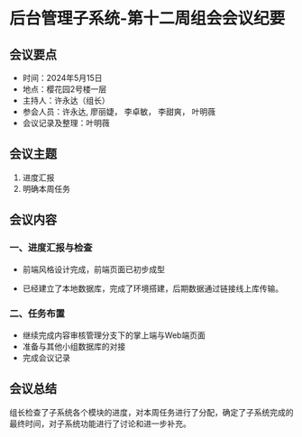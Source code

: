 # 后台管理子系统-第十二周组会会议纪要

## 会议要点

- 时间：2024年5月15日
- 地点：樱花园2号楼一层
- 主持人：许永达（组长）
- 参会人员：许永达, 廖丽婕， 李卓敏， 李甜爽， 叶明薇
- 会议记录及整理：叶明薇

## 会议主题

1. 进度汇报
2. 明确本周任务

## 会议内容

### 一、进度汇报与检查

- 前端风格设计完成，前端页面已初步成型

- 已经建立了本地数据库，完成了环境搭建，后期数据通过链接线上库传输。

### 二、任务布置

- 继续完成内容审核管理分支下的掌上端与Web端页面
- 准备与其他小组数据库的对接
- 完成会议记录

## 会议总结

组长检查了子系统各个模块的进度，对本周任务进行了分配，确定了子系统完成的最终时间，对子系统功能进行了讨论和进一步补充。

